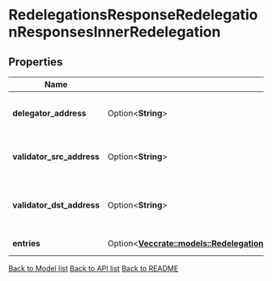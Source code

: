 # RedelegationsResponseRedelegationResponsesInnerRedelegation

## Properties

Name | Type | Description | Notes
------------ | ------------- | ------------- | -------------
**delegator_address** | Option<**String**> | delegator_address is the bech32-encoded address of the delegator. | [optional]
**validator_src_address** | Option<**String**> | validator_src_address is the validator redelegation source operator address. | [optional]
**validator_dst_address** | Option<**String**> | validator_dst_address is the validator redelegation destination operator address. | [optional]
**entries** | Option<[**Vec<crate::models::RedelegationsResponseRedelegationResponsesInnerRedelegationEntriesInner>**](Redelegations_response_redelegation_responses_inner_redelegation_entries_inner.md)> | entries are the redelegation entries. | [optional]

[Back to Model list](../README.md#documentation-for-models) [Back to API list](../README.md#documentation-for-api-endpoints) [Back to README](../README.md)


